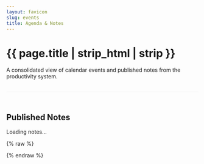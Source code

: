 ```yaml
---
layout: favicon
slug: events
title: Agenda & Notes
---
```


<style>
  .notes-section {
    margin-top: 2rem;
    padding-top: 1.5rem;
    border-top: 1px solid #eee;
  }
  @media (prefers-color-scheme: dark) {
    .notes-section {
      border-top-color: #333;
    }
  }
  .notes-list {
    list-style: none;
    padding-left: 0;
  }
  .note-item {
    padding: 0.75rem;
    border-bottom: 1px solid #eee;
  }
  @media (prefers-color-scheme: dark) {
    .note-item {
      border-bottom-color: #333;
    }
  }
  .note-item:last-child {
    border-bottom: none;
  }
  .note-text {
    display: block;
    font-size: 1.1rem;
  }
  .note-meta {
    display: block;
    font-size: 0.85rem;
    color: #888;
    margin-top: 0.25rem;
  }
</style>

<h1 class="post-title">{{ page.title | strip_html | strip }}</h1>

<p>A consolidated view of calendar events and published notes from the productivity system.</p>

<div id="calendar"></div>

<div class="notes-section">
  <h2>Published Notes</h2>
  <div id="notes-container">
    <p>Loading notes...</p>
  </div>
</div>

{% raw %}
<script src="/assets/js/vendor/fullcalendar/index.global.min.js"></script>

<script>
  document.addEventListener('DOMContentLoaded', function() {
    const calendarEl = document.getElementById('calendar');
    const notesContainer = document.getElementById('notes-container');

    fetch('https://github.com/ib-bsb-br/ib-bsb-br.github.io/raw/refs/heads/main/assets/data/published_content.json')
      .then(response => {
        if (!response.ok) {
          throw new Error(`Network response was not ok: ${response.statusText}`);
        }
        return response.json();
      })
      .then(data => {
        // Render the FullCalendar with events data
        const calendar = new FullCalendar.Calendar(calendarEl, {
          initialView: 'listMonth',
          events: data.events || [], // Use events array
          headerToolbar: {
            left: 'prev,next today',
            center: 'title',
            right: 'listMonth,dayGridMonth,timeGridWeek'
          },
          navLinks: true,
          dayMaxEvents: true,
        });
        calendar.render();

        // Render the published notes
        const notes = data.notes || [];
        if (notes.length > 0) {
          notesContainer.innerHTML = ''; // Clear "Loading..." message
          const notesList = document.createElement('ul');
          notesList.className = 'notes-list';
          notes.forEach(note => {
            const item = document.createElement('li');
            item.className = 'note-item';

            const textSpan = document.createElement('span');
            textSpan.className = 'note-text';
            textSpan.textContent = note.text;

            const metaSpan = document.createElement('span');
            metaSpan.className = 'note-meta';
            const updatedDate = new Date(note.updated_at);
            metaSpan.textContent = `Published on: ${updatedDate.toLocaleDateString()}`;

            item.appendChild(textSpan);
            item.appendChild(metaSpan);
            notesList.appendChild(item);
          });
          notesContainer.appendChild(notesList);
        } else {
          notesContainer.innerHTML = '<p>No notes have been published yet.</p>';
        }
      })
      .catch(error => {
        console.error('Error loading content:', error);
        calendarEl.innerHTML = '<p style="color:red;">Could not load calendar events.</p>';
        notesContainer.innerHTML = '<p style="color:red;">Could not load published notes.</p>';
      });
  });
</script>
{% endraw %}
